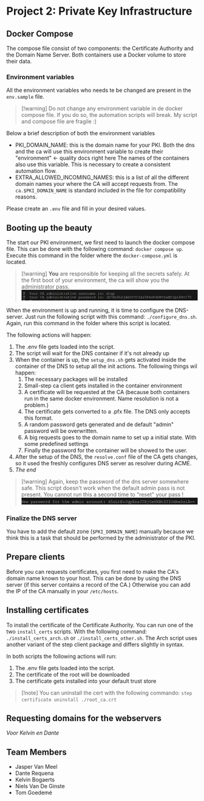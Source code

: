 # Project 2: Private Key Infrastructure

## Docker Compose

The compose file consist of two components: the Certificate Authority and the Domain Name Server. Both containers use a Docker volume to store their data.

### Environment variables

All the environment variables who needs te be changed are present in the `env.sample` file.

>[!warning] Do not change any environment variable in de docker compose file. If you do so, the automation scripts will break. My script and compose file are fragile :)

Below a brief description of both the environment variables
- PKI_DOMAIN_NAME: this is the domain name for your PKI. Both the dns and the ca will use this environment variable to create their "environment" <- quality docs right here
  The names of the containers also use this variable. This is necessary to create a consistent automation flow.
- EXTRA_ALLOWED_INCOMING_NAMES: this is a list of all the different domain names your where the CA will accept requests from. The `ca.$PKI_DOMAIN_NAME` is standard included in the file for compatibility reasons.

Please create an `.env` file and fill in your desired values.

## Booting up the beauty

The start our PKI environment, we first need to launch the docker compose file. This can be done with the following command: `docker compose up`. Execute this command in the folder where the `docker-compose.yml` is located.

> [!warning] **You** are responsible for keeping all the secrets safely. At the first boot of your environment, the ca will show you the administrator pass.
> ![](images/CA_password.png)

When the environment is up and running, it is time to configure the DNS-server. Just run the following script with this command: `./configure_dns.sh`. Again, run this command in the folder where this script is located.

The following actions will happen:

1. The .env file gets loaded into the script.
2. The script will wait for the DNS container if it's not already up
3. When the container is up, the `setup_dns.sh` gets activated inside the container of the DNS to setup all the init actions. The following things wil happen:
	1. The necessary packages will be installed
	2. Small-step ca client gets installed in the container environment
	3. A certificate will be requested at the CA (because both containers run in the same docker environment. Name resolution is not a problem.)
	4. The certificate gets converted to a .pfx file. The DNS only accepts this format.
	5. A random password gets generated and de default "admin" password will be overwritten.
	6. A big requests goes to the domain name to set up a initial state. With some predefined settings
	7. Finally the password for the container will be showed to the user.
4. After the setup of the DNS, the `resolve.conf` file of the CA gets changes, so it used the freshly configures DNS server as resolver during ACME.
5. _The end_

>[!warning] Again, keep the password of the dns server somewhere safe. This script doesn't work when the default admin pass is not present. You cannot run this a second time to "reset" your pass !
>![](images/DNS_password.png)

### Finalize the DNS server

You have to add the default zone (`$PKI_DOMAIN_NAME`) manually because we think this is a task that should be performed by the administrator of the PKI.

## Prepare clients

Before you can requests certificates, you first need to make the CA's domain name known to your host. This can be done by using the DNS server (if this server contains a record of the CA.) Otherwise you can add the IP of the CA manually in your `/etc/hosts`.

## Installing certificates

To install the certificate of the Certificate Authority. You can run one of the two `install_certs` scripts. With the following command: `./install_certs_arch.sh` or `./install_certs_other.sh`. The Arch script uses another variant of the step client package and differs slightly in syntax.

In both scripts the following actions will run:

1. The .env file gets loaded into the script.
2. The certificate of the root will be downloaded
3. The certificate gets installed into your default trust store

>[!note] You can uninstall the cert with the following commando: `step certificate uninstall ./root_ca.crt`


## Requesting domains for the webservers

_Voor Kelvin en Dante_

## Team Members

- Jasper Van Meel
- Dante Requena
- Kelvin Bogaerts
- Niels Van De Ginste
- Tom Goedemé
